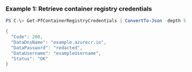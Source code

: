 ### Example 1: Retrieve container registry credentials
```powershell
PS C:\> Get-PfContainerRegistryCredentials | ConvertTo-Json -depth 5

{
  "Code": 200,
  "DataDnsName": "example.azurecr.io",
  "DataPassword": "redacted",
  "DataUsername": "exampleUsername",
  "Status": "OK"
}
```

